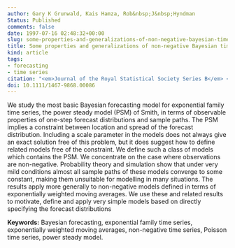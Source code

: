 ```yaml
---
author: Gary K Grunwald, Kais Hamza, Rob&nbsp;J&nbsp;Hyndman
Status: Published
comments: false
date: 1997-07-16 02:48:32+00:00
slug: some-properties-and-generalizations-of-non-negative-bayesian-time-series-models
title: Some properties and generalizations of non-negative Bayesian time series models
kind: article
tags:
- forecasting
- time series
citation: "<em>Journal of the Royal Statistical Society Series B</em> <b>59</b>, 615-626"
doi: 10.1111/1467-9868.00086
---
```



We study the most basic Bayesian forecasting model for exponential family time series, the power steady model (PSM) of Smith, in terms of observable properties of one-step forecast distributions and sample paths. The PSM implies a constraint between location and spread of the forecast distribution. Including a scale parameter in the models does not always give an exact solution free of this problem, but it does suggest how to define related models free of the constraint. We define such a class of models which contains the PSM. We concentrate on the case where observations are non-negative. Probability theory and simulation show that under very mild conditions almost all sample paths of these models converge to some constant, making them unsuitable for modelling in many situations. The results apply more generally to non-negative models defined in terms of exponentially weighted moving averages. We use these and related results to motivate, define and apply very simple models based on directly specifying the forecast distributions

**Keywords:** Bayesian forecasting, exponential family time series, exponentially weighted moving averages, non-negative time series, Poisson time series, power steady model.

